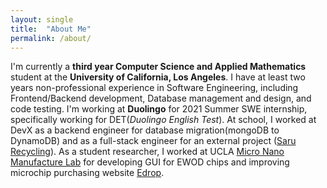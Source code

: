 ```yaml
---
layout: single
title:  "About Me"
permalink: /about/
---
```


I'm currently a **third year Computer Science and Applied Mathematics** student at the 
**University of California, Los Angeles**. I have at least two years non-professional experience
in Software Engineering, including Frontend/Backend development, Database management and design,
and code testing. I'm working at **Duolingo** for 2021 Summer SWE internship, specifically working
for DET(*Duolingo English Test*). At school, I worked at DevX as a backend engineer for database migration(mongoDB to DynamoDB) and as a full-stack engineer for an external project
([Saru Recycling](https://www.sarurecycling.com/about)). As a student researcher, I worked at UCLA 
[Micro Nano Manufacture Lab](https://www.cjkimlab.ucla.edu) for developing GUI for EWOD chips and improving microchip purchasing website [Edrop](https://edrops.org/home).

